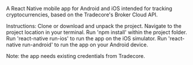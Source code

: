 A React Native mobile app for Android and iOS intended for tracking cryptocurrencies, based on the Tradecore's Broker Cloud API.

Instructions:
Clone or download and unpack the project.
Navigate to the project location in your terminal.
Run 'npm install' within the project folder.
Run 'react-native run-ios' to run the app on the iOS simulator. 
Run 'react-native run-android' to run the app on your Android device.

Note: the app needs existing credentials from Tradecore.
